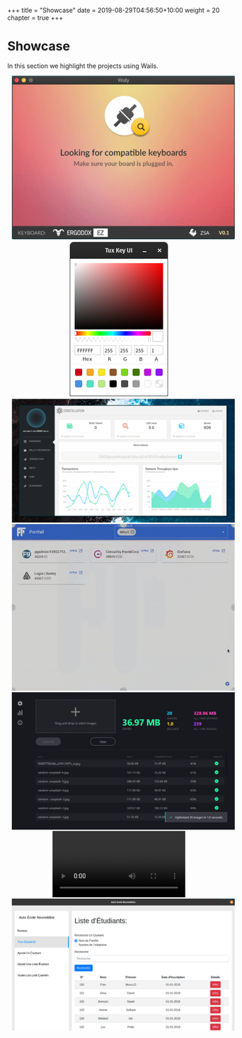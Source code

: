 +++
title = "Showcase"
date = 2019-08-29T04:56:50+10:00
weight = 20
chapter = true
+++

# Showcase 

In this section we highlight the projects using Wails.

<p style="text-align: center">
   <a style="width: 50%; padding: 10px;" href='wally/'><img src="wally/wally.png"/></a>
   <a style="width: 50%; padding: 10px;" href='tuxedo-keyboard-ui/'><img src="tuxedo-keyboard-ui/screenshot.png"/></a>
   <a style="width: 50%; padding: 10px;" href='molly-wallet/'><img src="molly-wallet/mollywallet.png"/></a>
   <a style="width: 50%; padding: 10px;" href='portfall/'><img src="portfall/portfall-demo.gif"/></a>
   <a style="width: 50%; padding: 10px;" href='optimus/'><img src="optimus/optimus_screenshot_editor--1200x742.png"/></a>
   <a style="width: 50%; padding: 10px; margin: 0 auto;" href='restoric/'><video src="restoric/restoric.mp4" /></a>
   <a style="width: 50%; padding: 10px;" href='driving-school/'><img src="driving-school/screenshot.png"/></a>
</p>